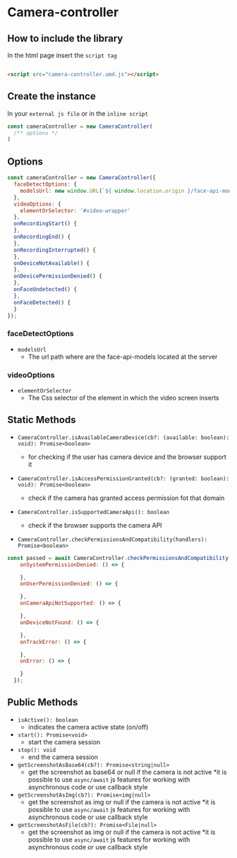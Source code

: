 # Camera-controller

## How to include the library

In the html page insert the `script tag`

```html

<script src="camera-controller.umd.js"></script>
```

## Create the instance

In your `external js file` or in the `inline script`

```js
const cameraController = new CameraController(
  /** options */
)
```

## Options

```js
const cameraController = new CameraController({
  faceDetectOptions: {
    modelsUrl: new window.URL(`${ window.location.origin }/face-api-models`).toString()
  },
  videoOptions: {
    elementOrSelector: '#video-wrapper'
  },
  onRecordingStart() {
  },
  onRecordingEnd() {
  },
  onRecordingInterrupted() {
  },
  onDeviceNotAvailable() {
  },
  onDevicePermissionDenied() {
  },
  onFaceUndetected() {
  },
  onFaceDetected() {
  }
});
```

### faceDetectOptions

* `modelsUrl`
  - The url path where are the face-api-models located at the server

### videoOptions

* `elementOrSelector`
  * The Css selector of the element in which the video screen inserts

## Static Methods

* `CameraController.isAvailableCameraDevice(cb?: (available: boolean): void): Promise<boolean>`
  * for checking if the user has camera device and the browser support it

* `CameraController.isAccessPermissionGranted(cb?: (granted: boolean): void): Promise<boolean>`
  * check if the camera has granted access permission fot that domain

* `CameraController.isSupportedCameraApi(): boolean`
  * check if the browser supports the camera API

* `CameraController.checkPermissionsAndCompatibility(handlers): Promise<boolean>`
```js
const passed = await CameraController.checkPermissionsAndCompatibility({
    onSystemPermissionDenied: () => {

    },
    onUserPermissionDenied: () => {

    },
    onCameraApiNotSupported: () => {

    },
    onDeviceNotFound: () => {

    },
    onTrackError: () => {

    },
    onError: () => {

    }
  });
```

## Public Methods

* `isActive(): boolean`
  * indicates the camera active state (on/off)
* `start(): Promise<void>`
  * start the camera session
* `stop(): void`
  * end the camera session
* `getScreenshotAsBase64(cb?): Promise<string|null>`
  * get the screenshot as base64 or null if the camera is not active
    *it is possible to use `async/await` js features for working with asynchronous code or use callback style
* `getScreenshotAsImg(cb?): Promise<img|null>`
  * get the screenshot as img or null if the camera is not active
    *it is possible to use `async/await` js features for working with asynchronous code or use callback style
* `getScreenshotAsFile(cb?): Promise<File|null>`
  * get the screenshot as img or null if the camera is not active
    *it is possible to use `async/await` js features for working with asynchronous code or use callback style